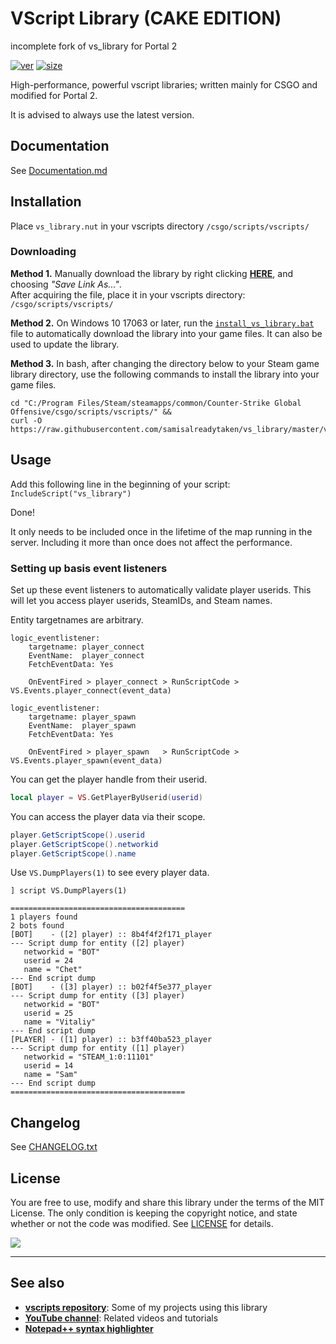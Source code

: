 # VScript Library (CAKE EDITION)

incomplete fork of vs_library for Portal 2

[![ver][]](https://github.com/samisalreadytaken/vs_library) [![size][]](/../../raw/master/vs_library.nut)

High-performance, powerful vscript libraries; written mainly for CSGO and modified for Portal 2.

It is advised to always use the latest version.

[ver]: https://img.shields.io/badge/vs__library-v2.35.2-informational
[size]: https://img.shields.io/github/size/samisalreadytaken/vs_library/vs_library.nut

## Documentation
See [Documentation.md](Documentation.md)

## Installation
Place `vs_library.nut` in your vscripts directory `/csgo/scripts/vscripts/`

### Downloading
**Method 1.**
Manually download the library by right clicking [**HERE**](https://raw.githubusercontent.com/samisalreadytaken/vs_library/master/vs_library.nut), and choosing _"Save Link As..."_.  
After acquiring the file, place it in your vscripts directory: `/csgo/scripts/vscripts/`

**Method 2.**
On Windows 10 17063 or later, run the [`install_vs_library.bat`](https://raw.githubusercontent.com/samisalreadytaken/vs_library/master/install_vs_library.bat) file to automatically download the library into your game files. It can also be used to update the library.

**Method 3.**
In bash, after changing the directory below to your Steam game library directory, use the following commands to install the library into your game files.
```
cd "C:/Program Files/Steam/steamapps/common/Counter-Strike Global Offensive/csgo/scripts/vscripts/" && 
curl -O https://raw.githubusercontent.com/samisalreadytaken/vs_library/master/vs_library.nut
```

## Usage
Add this following line in the beginning of your script: `IncludeScript("vs_library")`

Done!

It only needs to be included once in the lifetime of the map running in the server. Including it more than once does not affect the performance. 

### Setting up basis event listeners
Set up these event listeners to automatically validate player userids. This will let you access player userids, SteamIDs, and Steam names.

Entity targetnames are arbitrary.
```
logic_eventlistener:
	targetname: player_connect
	EventName:  player_connect
	FetchEventData: Yes

	OnEventFired > player_connect > RunScriptCode > VS.Events.player_connect(event_data)

logic_eventlistener:
	targetname: player_spawn
	EventName:  player_spawn
	FetchEventData: Yes

	OnEventFired > player_spawn   > RunScriptCode > VS.Events.player_spawn(event_data)
```

You can get the player handle from their userid.
```lua
local player = VS.GetPlayerByUserid(userid)
```

You can access the player data via their scope.
```cs
player.GetScriptScope().userid
player.GetScriptScope().networkid
player.GetScriptScope().name
```

Use `VS.DumpPlayers(1)` to see every player data.
```
] script VS.DumpPlayers(1)

=======================================
1 players found
2 bots found
[BOT]    - ([2] player) :: 8b4f4f2f171_player
--- Script dump for entity ([2] player)
   networkid = "BOT"
   userid = 24
   name = "Chet"
--- End script dump
[BOT]    - ([3] player) :: b02f4f5e377_player
--- Script dump for entity ([3] player)
   networkid = "BOT"
   userid = 25
   name = "Vitaliy"
--- End script dump
[PLAYER] - ([1] player) :: b3ff40ba523_player
--- Script dump for entity ([1] player)
   networkid = "STEAM_1:0:11101"
   userid = 14
   name = "Sam"
--- End script dump
=======================================
```

## Changelog
See [CHANGELOG.txt](CHANGELOG.txt)

## License
You are free to use, modify and share this library under the terms of the MIT License. The only condition is keeping the copyright notice, and state whether or not the code was modified. See [LICENSE](LICENSE) for details.

[![](http://hits.dwyl.com/samisalreadytaken/vs_library.svg)](https://hits.dwyl.com/samisalreadytaken/vs_library)

________________________________

## See also
* [**vscripts repository**][vscripts]: Some of my projects using this library
* [**YouTube channel**][youtube]: Related videos and tutorials
* [**Notepad++ syntax highlighter**][npp]

[vscripts]: https://github.com/samisalreadytaken/vscripts
[youtube]: https://www.youtube.com/channel/UCHOaOBOuH02ZW44SG201d-g
[npp]: https://gist.github.com/samisalreadytaken/5bcf322332074f31545ccb6651b88f2d
